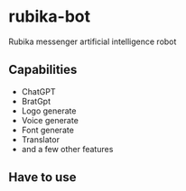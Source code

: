 # rubika-bot
Rubika messenger artificial intelligence robot

## Capabilities
- ChatGPT
- BratGpt
- Logo generate
- Voice generate
- Font generate
- Translator
- and a few other features

## Have to use

